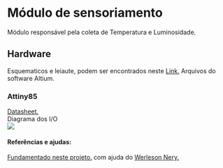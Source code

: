 <h1> Módulo de sensoriamento </h1>
<p>
Módulo responsável pela coleta de Temperatura e Luminosidade. <br />
</p>

<h2> Hardware </h2>
Esquematicos e leiaute, podem ser encontrados neste <a href="https://github.com/OgliariNatan/bolsaDePesquisa/tree/master/Hardware">Link.</a> Arquivos do software Altium.<br />

<h3> Attiny85 </h3>
<p>
<a href="http://www.atmel.com/images/atmel-2586-avr-8-bit-microcontroller-attiny25-attiny45-attiny85_datasheet.pdf">Datasheet.</a> <br />
Diagrama dos I/O <br />
<img src="Attiny85/687474703a2f2f6472617a7a792e636f6d2f652f696d672f50696e6f75745438352e706e67.png"/>
</p>

<h4> Referências e ajudas: </h4>
<a href="https://www.hackster.io/arjun/nrf24l01-with-attiny85-3-pins-74a1f2">Fundamentado neste projeto.</a>
 com ajuda do <a href="https://www.facebook.com/werlesonnery?fref=ufi">Werleson Nery.</a> <br/>


